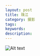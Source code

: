 ```yaml
---
layout: post
title: 珠江
category: 摄影
tags:
keywords:
description:
---
```


![Alt text](https://dn-yeungben.qbox.me/public/img/photography/zhujiang.jpg)

